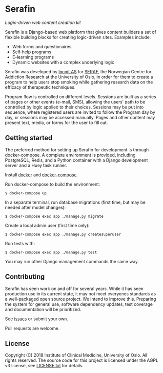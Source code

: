 # Serafin
_Logic-driven web content creation kit_

Serafin is a Django-based web platform that gives content builders a set of flexible building blocks for creating logic-driven sites. Examples include:

- Web forms and questionaires
- Self-help programs
- E-learning programs
- Dynamic websites with a complex underlying logic

Serafin was developed by [Inonit AS](http://inonit.no/) for [SERAF](http://www.med.uio.no/klinmed/english/research/centres/seraf/), the Norwegian Centre for Addiction Research at the University of Oslo, in order for them to create a program to help users stop smoking while gathering research data on the efficacy of therapeutic techniques.

Program flow is controlled on different levels. Sessions are built as a series of pages or other events (e-mail, SMS), allowing the users' path to be controlled by logic applied to their choices. Sessions may be put into sequence, where registered users are invited to follow the Program day by day, or sessions may be accessed manually. Pages and other content may present text, media, or forms for the user to fill out.


## Getting started

The preferred method for setting up Serafin for development is through docker-compose. A complete environment is provided, including PostgreSQL, Redis, and a Python container with a Django development server and a Huey task runner.

Install [docker](https://docs.docker.com/engine/installation/) and [docker-compose](https://docs.docker.com/compose/install/).

Run docker-compose to build the environment:

    $ docker-compose up

In a separate terminal, run database migrations (first time, but may be needed after model changes):

    $ docker-compose exec app ./manage.py migrate 

Create a local admin user (first time only):

    $ docker-compose exec app ./manage.py createsuperuser

Run tests with:

    $ docker-compose exec app ./manage.py test

You may run other Django management commands the same way.


## Contributing

Serafin has seen work on and off for several years. While it has seen production use in its current state, it may not meet everyones standards as a well-packaged open source project. We intend to improve this. Preparing the system for general use, software dependency updates, test coverage and documentation will be prioritized. 

See [issues](https://github.com/inonit/serafin/issues) or submit your own.

Pull requests are welcome.


## License

Copyright (C) 2018 Institute of Clinical Medicine, University of Oslo. All rights reserved. The source code for this project is licensed under the AGPL v3 license, see [LICENSE.txt](LICENSE.txt) for details.
